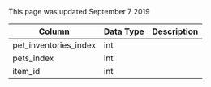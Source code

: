 This page was updated September 7 2019

| Column                | Data Type | Description |
| --------------------- | --------- | ----------- |
| pet_inventories_index | int       |             |
| pets_index            | int       |             |
| item_id               | int       |             |